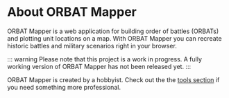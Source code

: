 # About ORBAT Mapper

ORBAT Mapper is a web application for building order of battles (ORBATs) and plotting unit locations on a map.
With ORBAT Mapper you can recreate historic battles and military scenarios right in your browser.

::: warning
Please note that this project is a work in progress. A fully working version of ORBAT Mapper has not been released yet.
:::

ORBAT Mapper is created by a hobbyist. Check out the the [tools section](../resources/tools.md) if you need something
more professional.
